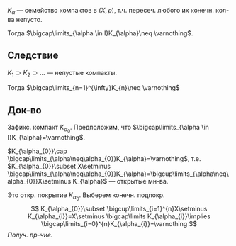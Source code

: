 $K_{\alpha}$ — семейство компактов в $(X, \rho)$, т.ч. пересеч. любого их конечн. кол-ва непусто.

Тогда $\bigcap\limits_{\alpha \in I}K_{\alpha}\neq \varnothing$.
## Следствие

$K_{1}\supset K_{2}\supset\dots$ — непустые компакты.

Тогда $\bigcap\limits_{n=1}^{\infty}K_{n}\neq \varnothing$
## Док-во

Зафикс. компакт $K_{\alpha_{0}}$. Предположим, что $\bigcap\limits_{\alpha \in I}K_{\alpha}=\varnothing$. 

$K_{\alpha_{0}}\cap \bigcap\limits_{\alpha\neq\alpha_{0}}K_{\alpha}=\varnothing$, т.е. $K_{\alpha_{0}}\subset X\setminus \bigcap\limits_{\alpha\neq\alpha_{0}}K_{\alpha}=\bigcup\limits_{\alpha\neq\alpha_{0}}X\setminus K_{\alpha}$ — открытые мн-ва.

Это откр. покрытие $K_{\alpha_{0}}$. Выберем конечн. подпокр. 
$$
K_{\alpha_{0}}\subset \bigcup\limits_{i=1}^{n}X\setminus K_{\alpha_{i}}=X\setminus \bigcap\limits K_{\alpha_{i}}\implies \bigcap\limits_{i=0}^{n}K_{\alpha_{i}}=\varnothing
$$
*Получ. пр-чие.*